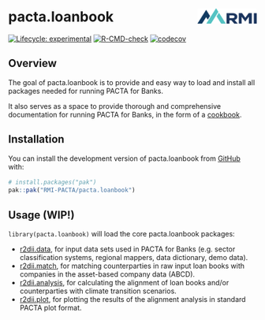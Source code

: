 
<!-- README.md is generated from README.Rmd. Please edit that file -->

# pacta.loanbook <a href='https://rmi-pacta.github.io/pacta.loanbook/'><img src='man/figures/logo.png' align="right" height="31"/></a>

<!-- badges: start -->

[![Lifecycle:
experimental](https://img.shields.io/badge/lifecycle-experimental-orange.svg)](https://lifecycle.r-lib.org/articles/stages.html#experimental)
[![R-CMD-check](https://github.com/RMI-PACTA/pacta.loanbook/actions/workflows/R-CMD-check.yaml/badge.svg)](https://github.com/RMI-PACTA/pacta.loanbook/actions/workflows/R-CMD-check.yaml)
[![codecov](https://codecov.io/gh/RMI-PACTA/pacta.loanbook/graph/badge.svg)](https://app.codecov.io/gh/RMI-PACTA/pacta.loanbook)
<!-- badges: end -->

## Overview

The goal of pacta.loanbook is to provide and easy way to load and
install all packages needed for running PACTA for Banks.

It also serves as a space to provide thorough and comprehensive
documentation for running PACTA for Banks, in the form of a
[cookbook](https://rmi-pacta.github.io/pacta.loanbook/articles/cookbook_overview.html).

## Installation

You can install the development version of pacta.loanbook from
[GitHub](https://github.com/) with:

``` r
# install.packages("pak")
pak::pak("RMI-PACTA/pacta.loanbook")
```

## Usage (WIP!)

`library(pacta.loanbook)` will load the core pacta.loanbook packages:

- [r2dii.data](https://rmi-pacta.github.io/r2dii.data/), for input data
  sets used in PACTA for Banks (e.g. sector classification systems,
  regional mappers, data dictionary, demo data).
- [r2dii.match](https://rmi-pacta.github.io/r2dii.match/), for matching
  counterparties in raw input loan books with companies in the
  asset-based company data (ABCD).
- [r2dii.analysis](https://rmi-pacta.github.io/r2dii.analysis/), for
  calculating the alignment of loan books and/or counterparties with
  climate transition scenarios.
- [r2dii.plot](https://rmi-pacta.github.io/r2dii.plot/), for plotting
  the results of the alignment analysis in standard PACTA plot format.
